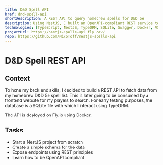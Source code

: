 ```yaml
---
title: D&D Spell API
href: dnd-spell-api
shortDescription: A REST API to query homebrew spells for D&D 5e
description: Using NestJS, I built an OpenAPI-compliant REST service to query D&D 5e homebrew spells data from any frontend application.
technologies: [TypeScript, NestJS, TypeORM, SQLite, Swagger, Docker, VSCode, Fly.io, pnpm]
projectUrl: https://nestjs-spells-api.fly.dev/
repo: https://github.com/NicoToff/nestjs-spells-api
---
```


# D&D Spell REST API

## Context

To hone my back end skills, I decided to build a REST API to fetch data from my homebrew D&D 5e spell list. This is later going to be consumed by a frontend website for my players to search. For early testing purposes, the database is a SQLite file with which I interact using TypeORM.

The API is deployed on Fly.io using Docker.

## Tasks

- Start a NestJS project from scratch
- Create a simple schema for the data
- Expose endpoints using REST principles
- Learn how to be OpenAPI compliant

